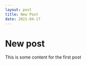 ```yaml
---
layout: post
title: New Post
date: 2021-04-17
---
```


# New post

This is some content for the first post